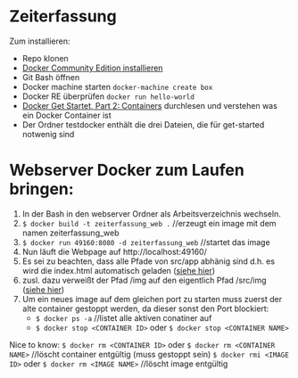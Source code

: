 # Zeiterfassung

Zum installieren:

* Repo klonen
* [Docker Community Edition installieren](https://store.docker.com/editions/community/docker-ce-desktop-windows)
* Git Bash öffnen
* Docker machine starten `docker-machine create box`
* Docker RE überprüfen `docker run hello-world`   
* [Docker Get Startet, Part 2: Containers](https://docs.docker.com/get-started/part2/#the-app-itself) durchlesen und verstehen was ein Docker Container ist
* Der Ordner testdocker enthält die drei Dateien, die für get-started notwenig sind



# Webserver Docker zum Laufen bringen:

1. In der Bash in den webserver Ordner als Arbeitsverzeichnis wechseln.
2. `$ docker build -t zeiterfassung_web .` //erzeugt ein image mit dem namen zeiterfassung_web
3. `$ docker run 49160:8080 -d zeiterfassung_web` //startet das image
4. Nun läuft die Webpage auf http://localhost:49160/
5. Es sei zu beachten, dass alle Pfade von src/app abhänig sind d.h. es wird die index.html automatisch geladen ([siehe hier](https://github.com/JonasSchade/Zeiterfassung/blob/master/webserver/server.js#L12))
6. zusl. dazu verweißt der Pfad /img auf den eigentlich Pfad /src/img ([siehe hier](https://github.com/JonasSchade/Zeiterfassung/blob/master/webserver/server.js#L13))
7. Um ein neues image auf dem gleichen port zu starten muss zuerst der alte container gestoppt werden, da dieser sonst den Port blockiert:
   * `$ docker ps -a` //listet alle aktiven conatiner auf
   * `$ docker stop <CONTAINER ID>` oder `$ docker stop <CONTAINER NAME>`


Nice to know:
`$ docker rm <CONTAINER ID>` oder `$ docker rm <CONTAINER NAME>` //löscht container entgültig (muss gestoppt sein)
`$ docker rmi <IMAGE ID>` oder `$ docker rm <IMAGE NAME>` //löscht image entgültig
